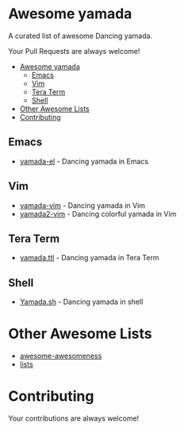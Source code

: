 # Awesome yamada

A curated list of awesome Dancing yamada.

Your Pull Requests are always welcome!

- [Awesome yamada](#awesome-yamada)
  - [Emacs](#emacs)
  - [Vim](#vim)
  - [Tera Term](#tera-term)
  - [Shell](#shell)
- [Other Awesome Lists](#other-awesome-lists)
- [Contributing](#contributing)


## Emacs

- [yamada-el](https://github.com/gongo/yamada-el) - Dancing yamada in Emacs


## Vim

- [yamada-vim](https://github.com/mattn/yamada-vim) - Dancing yamada in Vim
- [yamada2-vim](https://github.com/mattn/yamada2-vim) - Dancing colorful yamada in Vim


## Tera Term

- [yamada.ttl](https://gist.github.com/ttdoda/715c553db597981f4179) - Dancing yamada in Tera Term


## Shell

- [Yamada.sh](https://github.com/fumiyas/Yamada.sh) - Dancing yamada in shell


# Other Awesome Lists

* [awesome-awesomeness](https://github.com/bayandin/awesome-awesomeness)
* [lists](https://github.com/jnv/lists)

# Contributing

Your contributions are always welcome!
